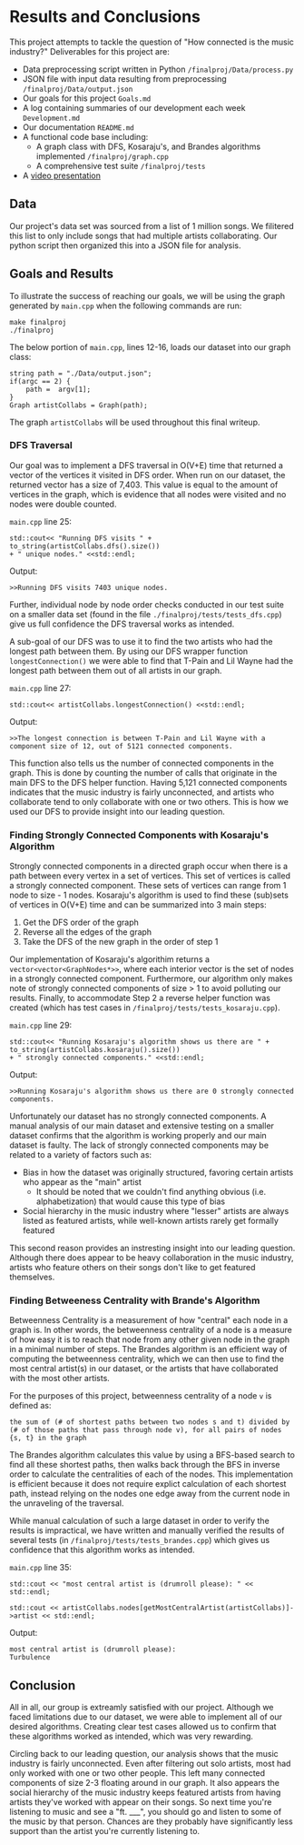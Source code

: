 # Results and Conclusions
This project attempts to tackle the question of "How connected is the music industry?" Deliverables for this project are:
* Data preprocessing script written in Python `/finalproj/Data/process.py`
* JSON file with input data resulting from preprocessing `/finalproj/Data/output.json`
* Our goals for this project `Goals.md `
* A log containing summaries of our development each week `Development.md`
* Our documentation `README.md`
* A functional code base including:
    * A graph class with DFS, Kosaraju's, and Brandes algorithms implemented `/finalproj/graph.cpp`
    * A comprehensive test suite `/finalproj/tests`
* A [video presentation](https://mediaspace.illinois.edu/media/t/1_2owdoaqb)


## Data 
Our project's data set was sourced from a list of 1 million songs. We filitered this list to only include songs that had multiple artists collaborating. Our python script then organized this into a JSON file for analysis. 

## Goals and Results
To illustrate the success of reaching our goals, we will be using the graph generated by `main.cpp` when the following commands are run:

    make finalproj
    ./finalproj

The below portion of `main.cpp`, lines 12-16, loads our dataset into our graph class:

    string path = "./Data/output.json";
    if(argc == 2) {  
        path =  argv[1];
    }
    Graph artistCollabs = Graph(path);

The graph `artistCollabs` will be used throughout this final writeup.

### DFS Traversal

Our goal was to implement a DFS traversal in O(V+E) time that returned a vector of the vertices it visited in DFS order. When run on our dataset, the returned vector has a size of 7,403. This value is equal to the amount of vertices in the graph, which is evidence that all nodes were visited and no nodes were double counted.

`main.cpp` line 25:

    std::cout<< "Running DFS visits " + to_string(artistCollabs.dfs().size()) 
    + " unique nodes." <<std::endl;

Output:

    >>Running DFS visits 7403 unique nodes.

    
    
Further, individual node by node order checks conducted in our test suite on a smaller data set (found in the file `./finalproj/tests/tests_dfs.cpp`) give us full confidence the DFS traversal works as intended.

A sub-goal of our DFS was to use it to find the two artists who had the longest path between them. By using our DFS wrapper function `longestConnection()` we were able to find that T-Pain and Lil Wayne had the longest path between them out of all artists in our graph.

`main.cpp` line 27:

    std::cout<< artistCollabs.longestConnection() <<std::endl;

Output:

    >>The longest connection is between T-Pain and Lil Wayne with a component size of 12, out of 5121 connected components.

This function also tells us the number of connected components in the graph. This is done by counting the number of calls that originate in the main DFS to the DFS helper function. Having 5,121 connected components indicates that the music industry is fairly unconnected, and artists who collaborate tend to only collaborate with one or two others. This is how we used our DFS to provide insight into our leading question.

### Finding Strongly Connected Components with Kosaraju's Algorithm

Strongly connected components in a directed graph occur when there is a path between every vertex in a set of vertices. This set of vertices is called a strongly connected component. These sets of vertices can range from 1 node to size - 1 nodes. Kosaraju's algorithm is used to find these (sub)sets of vertices in O(V+E) time and can be summarized into 3 main steps:

1. Get the DFS order of the graph
2. Reverse all the edges of the graph
3. Take the DFS of the new graph in the order of step 1

Our implementation of Kosaraju's algorithim returns a `vector<vector<GraphNodes*>>`, where each interior vector is the set of nodes in a strongly connected component. Furthermore, our algorithm only makes note of strongly connected components of size > 1 to avoid polluting our results. Finally, to accommodate Step 2 a reverse helper function was created (which has test cases in `/finalproj/tests/tests_kosaraju.cpp`).

`main.cpp` line 29:

    std::cout<< "Running Kosaraju's algorithm shows us there are " + to_string(artistCollabs.kosaraju().size()) 
    + " strongly connected components." <<std::endl;

Output:

    >>Running Kosaraju's algorithm shows us there are 0 strongly connected components.

Unfortunately our dataset has no strongly connected components. A manual analysis of our main dataset and extensive testing on a smaller dataset confirms that the algorithm is working properly and our main dataset is faulty. The lack of strongly connected components may be related to a variety of factors such as:

* Bias in how the dataset was originally structured, favoring certain artists who appear as the "main" artist
    * It should be noted that we couldn't find anything obvious (i.e. alphabetization) that would cause this type of bias
* Social hierarchy in the music industry where "lesser" artists are always listed as featured artists, while well-known artists rarely get formally featured

This second reason provides an instresting insight into our leading question. Although there does appear to be heavy collaboration in the music industry, artists who feature others on their songs don't like to get featured themselves. 


### Finding Betweeness Centrality with Brande's Algorithm

Betweenness Centrality is a measurement of how "central" each node in a graph is. In other words, the betweenness centrality of a node is a measure of how easy it is to reach that node from any other given node in the graph in a minimal number of steps. The Brandes algorithm is an efficient way of computing the betweenness centrality, which we can then use to find the most central artist(s) in our dataset, or the artists that have collaborated with the most other artists.

For the purposes of this project, betweenness centrality of a node `v` is defined as:

    the sum of (# of shortest paths between two nodes s and t) divided by (# of those paths that pass through node v), for all pairs of nodes {s, t} in the graph

The Brandes algorithm calculates this value by using a BFS-based search to find all these shortest paths, then walks back through the BFS in inverse order to calculate the centralities of each of the nodes. This implementation is efficient because it does not require explict calculation of each shortest path, instead relying on the nodes one edge away from the current node in the unraveling of the traversal.

While manual calculation of such a large dataset in order to verify the results is impractical, we have written and manually verified the results of several tests (in `/finalproj/tests/tests_brandes.cpp`) which gives us confidence that this algorithm works as intended.


`main.cpp` line 35:

    std::cout << "most central artist is (drumroll please): " << std::endl;

    std::cout << artistCollabs.nodes[getMostCentralArtist(artistCollabs)]->artist << std::endl;

Output:

    most central artist is (drumroll please): 
    Turbulence

## Conclusion

All in all, our group is extreamly satisfied with our project. Although we faced limitations due to our dataset, we were able to implement all of our desired algorithms. Creating clear test cases allowed us to confirm that these algorithms worked as intended, which was very rewarding. 

Circling back to our leading question, our analysis shows that the music industry is fairly unconnected. Even after filtering out solo artists, most had only worked with one or two other people. This left many connected components of size 2-3 floating around in our graph. It also appears the social hierarchy of the music industry keeps featured artists from having artists they've worked with appear on their songs. So next time you're listening to music and see a "ft. ___", you should go and listen to some of the music by that person. Chances are they probably have significantly less support than the artist you're currently listening to.
